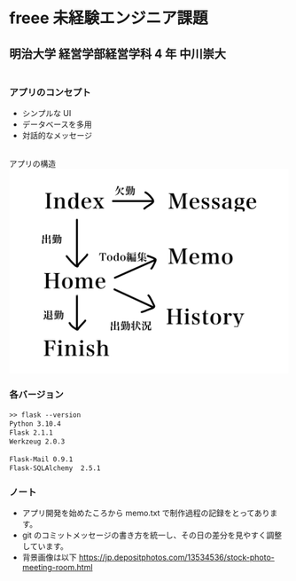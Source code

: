 # freee 未経験エンジニア課題

## 明治大学 経営学部経営学科 4 年 中川崇大

### <br>アプリのコンセプト

- シンプルな UI
- データベースを多用
- 対話的なメッセージ

<p><br>アプリの構造<img src="/dakoku-app/static/app-stracture.png" alt="error" /></p>

### 各バージョン

```
>> flask --version
Python 3.10.4
Flask 2.1.1
Werkzeug 2.0.3

Flask-Mail 0.9.1
Flask-SQLAlchemy  2.5.1
```

### ノート

- アプリ開発を始めたころから memo.txt で制作過程の記録をとってあります。
- git のコミットメッセージの書き方を統一し、その日の差分を見やすく調整しています。
- 背景画像は以下
  https://jp.depositphotos.com/13534536/stock-photo-meeting-room.html
